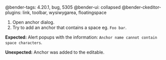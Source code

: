 @bender-tags: 4.20.1, bug, 5305
@bender-ui: collapsed
@bender-ckeditor-plugins: link, toolbar, wysiwygarea, floatingspace

1. Open anchor dialog.
2. Try to add an anchor that contains a space eg. `Foo bar`.

**Expected:** Alert popups with the information: `Anchor name cannot contain space characters`.

**Unexpected:** Anchor was added to the editable.
